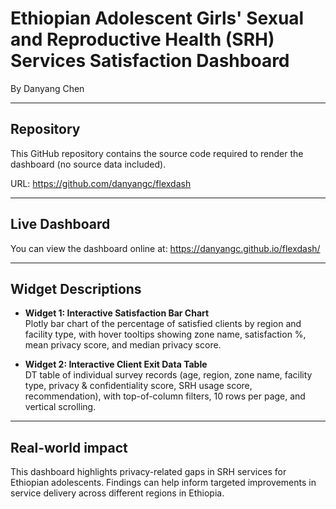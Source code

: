 # Ethiopian Adolescent Girls' Sexual and Reproductive Health (SRH) Services Satisfaction Dashboard
By Danyang Chen

---

## Repository

This GitHub repository contains the source code required to render the dashboard (no source data included).  

URL: https://github.com/danyangc/flexdash

---

## Live Dashboard

You can view the dashboard online at: https://danyangc.github.io/flexdash/

---

## Widget Descriptions

- **Widget 1: Interactive Satisfaction Bar Chart**  
  Plotly bar chart of the percentage of satisfied clients by region and facility type, with hover tooltips showing zone name, satisfaction %, mean privacy score, and median privacy score.

- **Widget 2: Interactive Client Exit Data Table**  
  DT table of individual survey records (age, region, zone name, facility type, privacy & confidentiality score, SRH usage score, recommendation), with top-of-column filters, 10 rows per page, and vertical scrolling.

---

## Real-world impact

This dashboard highlights privacy-related gaps in SRH services for Ethiopian adolescents. Findings can help inform targeted improvements in service delivery across different regions in Ethiopia.
